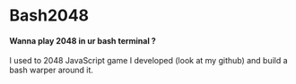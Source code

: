 # Bash2048
#### Wanna play 2048 in ur bash terminal ? 
I used to 2048 JavaScript game I developed (look at my github) and build a bash warper around it.
